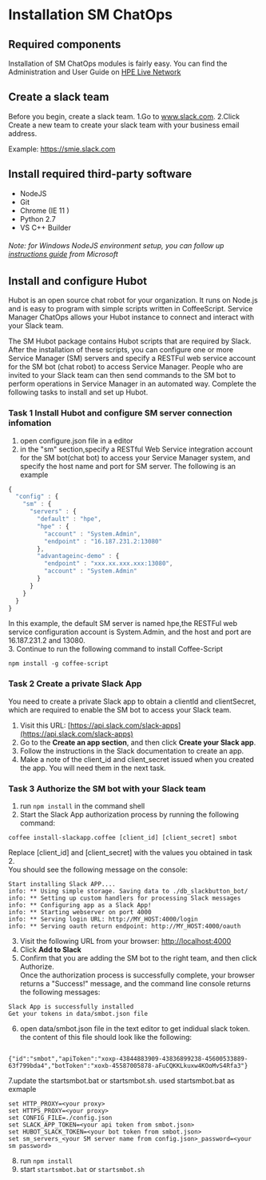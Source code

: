 #  Installation SM ChatOps

## Required components

Installation of SM ChatOps modules is fairly easy. You can find the Administration and User Guide on [HPE Live Network](https://hpln.hpe.com/product/chatops/content)


## Create a slack team  
Before you begin, create a slack team. 
1.Go to www.slack.com.
2.Click Create a new team to create your slack team with your business email address.

Example:
https://smie.slack.com


## Install required third-party software  
- NodeJS  
- Git   
- Chrome (IE 11 )
- Python 2.7 
- VS C++ Builder 

###### Note: for Windows NodeJS environment setup, you can follow up [instructions guide](https://github.com/Microsoft/nodejs-guidelines/blob/master/windows-environment.md#compiling-native-addon-modules) from Microsoft 
######

## Install and configure Hubot  
Hubot is an open source chat robot for your organization. It runs on Node.js and is easy to program with simple scripts written in CoffeeScript. Service Manager ChatOps allows your Hubot instance to connect and interact with your Slack team.

The SM Hubot package contains Hubot scripts that are required by Slack. After the installation of these scripts, you can configure one or more Service Manager (SM) servers and specify a RESTFul web service account for the SM bot (chat robot) to access Service Manager. People who are invited to your Slack team can then send commands to the SM bot to perform operations in Service Manager in an automated way.
Complete the following tasks to install and set up Hubot.

### Task 1 Install Hubot and configure SM server connection infomation
1. open configure.json file in a editor
2. in the "sm" section,specify a RESTful Web Service integration account for the SM bot(chat bot) to access your Service Manager system, and specify the host name and port for SM server.
   The following is an example
```js
{
  "config" : {
    "sm" : {
      "servers" : {
        "default" : "hpe",
        "hpe" : {
          "account" : "System.Admin",
          "endpoint" : "16.187.231.2:13080"
        },
        "advantageinc-demo" : {
          "endpoint" : "xxx.xx.xxx.xxx:13080",
          "account" : "System.Admin"
        }
      }
    }
  }
}
```
In this example, the default SM server is named hpe,the RESTFul web service configuration account is System.Admin, and the host and port are 16.187.231.2 and 13080.  
3. Continue to run the following command to install Coffee-Script
```
npm install -g coffee-script
```

### Task 2 Create a private Slack App
  You need to create a private Slack app to obtain a clientId and clientSecret, which are required to enable the SM bot to access your Slack team.  
1. Visit this URL: [https://api.slack.com/slack-apps](https://api.slack.com/slack-apps)  
2. Go to the **Create an app section**, and then click **Create your Slack app**.   
3. Follow the instructions in the Slack documentation to create an app.    
4. Make a note of the client_id and client_secret issued when you created the app. You will need them in the next task.  

### Task 3 Authorize the SM bot with your Slack team   
1. run `npm install` in the command shell  
2. Start the Slack App authorization process by running the following command:  
```
coffee install-slackapp.coffee [client_id] [client_secret] smbot
```
Replace [client_id] and [client_secret] with the values you obtained in task 2.   
You should see the following message on the console:  
```
Start installing Slack APP....  
info: ** Using simple storage. Saving data to ./db_slackbutton_bot/  
info: ** Setting up custom handlers for processing Slack messages   
info: ** Configuring app as a Slack App!   
info: ** Starting webserver on port 4000   
info: ** Serving login URL: http://MY_HOST:4000/login   
info: ** Serving oauth return endpoint: http://MY_HOST:4000/oauth
```  
3. Visit the following URL from your browser: [http://localhost:4000](http://localhost:4000)  
4. Click **Add to Slack**
5. Confirm that you are adding the SM bot to the right team, and then click Authorize.  
  Once the authorization process is successfully complete, your browser returns a "Success!" message, and the command line console returns the following  messages: 
```  
Slack App is successfully installed   
Get your tokens in data/smbot.json file  
```    

6. open data/smbot.json file in the text editor to get indidual slack token.
  the content of this file should look like the following:
```  

{"id":"smbot","apiToken":"xoxp-43844883909-43836899238-45600533889-63f799bda4","botToken":"xoxb-45587005878-aFuCQKKLkuxw4KOoMvS4Rfa3"}
```     

7.update the startsmbot.bat or startsmbot.sh.
  used startsmbot.bat as exmaple
```
set HTTP_PROXY=<your proxy>  
set HTTPS_PROXY=<your proxy>  
set CONFIG_FILE=./config.json   
set SLACK_APP_TOKEN=<your api token from smbot.json>   
set HUBOT_SLACK_TOKEN=<your bot token from smbot.json>
set sm_servers_<your SM server name from config.json>_password=<your sm password>  
```  

8. run `npm install`  
9. start `startsmbot.bat` or `startsmbot.sh`  




